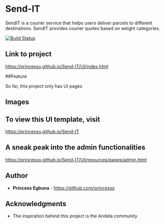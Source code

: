# Send-IT
SendIT is a courier service that helps users deliver parcels to different destinations. SendIT provides courier quotes based on weight categories.

[![Build Status](https://travis-ci.org/Princesso/Send-IT.png?branch=develop)](https://travis-ci.org/Princesso/Send-IT)


## Link to project

https://princesso.github.io/Send-IT/UI/index.html

##Feature

So far, this project only has UI pages

## Images

## To view this UI template, visit
https://princesso.github.io/Send-IT

## A sneak peak into the admin functionalities

https://princesso.github.io/Send-IT/UI/resources/pages/admin.html


## Author

* **Princess Egbuna** - https://github.com/princesso

## Acknowledgments

* The inspiration behind this project is the Andela community
